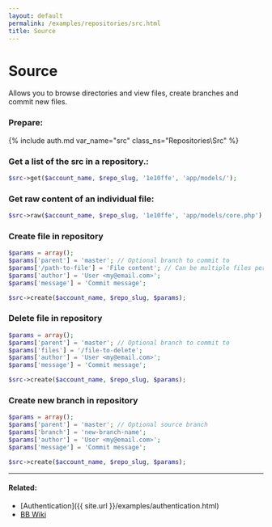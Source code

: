 ```yaml
---
layout: default
permalink: /examples/repositories/src.html
title: Source
---
```


# Source

Allows you to browse directories and view files, create branches and commit new files.

### Prepare:
{% include auth.md var_name="src" class_ns="Repositories\Src" %}

### Get a list of the src in a repository.:

```php
$src->get($account_name, $repo_slug, '1e10ffe', 'app/models/');
```

### Get raw content of an individual file:

```php
$src->raw($account_name, $repo_slug, '1e10ffe', 'app/models/core.php');
```

### Create file in repository

```php
$params = array();
$params['parent'] = 'master'; // Optional branch to commit to
$params['/path-to-file'] = 'File content'; // Can be multiple files per commit
$params['author'] = 'User <my@email.com>';
$params['message'] = 'Commit message';

$src->create($account_name, $repo_slug, $params);
```

### Delete file in repository

```php
$params = array();
$params['parent'] = 'master'; // Optional branch to commit to
$params['files'] = '/file-to-delete';
$params['author'] = 'User <my@email.com>';
$params['message'] = 'Commit message';

$src->create($account_name, $repo_slug, $params);
```

### Create new branch in repository

```php
$params = array();
$params['parent'] = 'master'; // Optional source branch
$params['branch'] = 'new-branch-name';
$params['author'] = 'User <my@email.com>';
$params['message'] = 'Commit message';

$src->create($account_name, $repo_slug, $params);
```
----

#### Related:
  * [Authentication]({{ site.url }}/examples/authentication.html)
  * [BB Wiki](https://confluence.atlassian.com/display/BITBUCKET/src+Resources)
